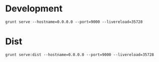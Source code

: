 # Development

`grunt serve --hostname=0.0.0.0 --port=9000 --livereload=35728`

# Dist

`grunt serve:dist --hostname=0.0.0.0 --port=9000 --livereload=35728`
